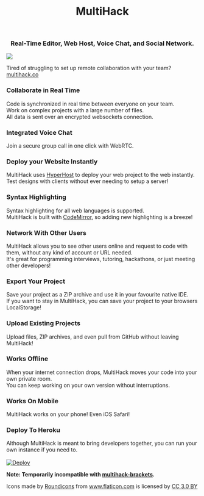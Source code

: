 <h1 align="center">
  <br>
  MultiHack
  <br>
  <br>
</h1>
<h3 align="center">Real-Time Editor, Web Host, Voice Chat, and Social Network.</h3>

<img align="center" src="https://github.com/RationalCoding/multihack/blob/gh-pages/img/mockup.jpg?raw=true">

Tired of struggling to set up remote collaboration with your team? <a href="https://rationalcoding.github.io/multihack-classic/">multihack.co</a>

### Collaborate in Real Time  
Code is synchronized in real time between everyone on your team.  
Work on complex projects with a large number of files.  
All data is sent over an encrypted websockets connection.

### Integrated Voice Chat
Join a secure group call in one click with WebRTC.

### Deploy your Website Instantly  
MultiHack uses <a href="https://github.com/RationalCoding/HyperHost">HyperHost</a> to deploy your web project to the web instantly.  
Test designs with clients without ever needing to setup a server!

### Syntax Highlighting
Syntax highlighting for all web languages is supported.  
MultiHack is built with <a href="https://github.com/codemirror/CodeMirror">CodeMirror</a>, so adding new highlighting is a breeze!  

### Network With Other Users
MultiHack allows you to see other users online and request to code with them, without any kind of account or URL needed.   
It's great for programming interviews, tutoring, hackathons, or just meeting other developers!

### Export Your Project
Save your project as a ZIP archive and use it in your favourite native IDE.  
If you want to stay in MultiHack, you can save your project to your browsers LocalStorage!

### Upload Existing Projects
Upload files, ZIP archives, and even pull from GitHub without leaving MultiHack!  

### Works Offline
When your internet connection drops, MultiHack moves your code into your own private room.  
You can keep working on your own version without interruptions.

### Works On Mobile
MultiHack works on your phone! Even iOS Safari!

### Deploy To Heroku
Although MultiHack is meant to bring developers together, you can run your own instance if you need to.  
<br>
<a href="https://heroku.com/deploy">
  <img src="https://www.herokucdn.com/deploy/button.svg" alt="Deploy">
</a>

**Note: Temporarily incompatible with [multihack-brackets](https://github.com/RationalCoding/multihack-brackets).**

<div>Icons made by <a href="http://www.flaticon.com/authors/roundicons" title="Roundicons">Roundicons</a> from <a href="http://www.flaticon.com" title="Flaticon">www.flaticon.com</a> is licensed by <a href="http://creativecommons.org/licenses/by/3.0/" title="Creative Commons BY 3.0" target="_blank">CC 3.0 BY</a></div>
